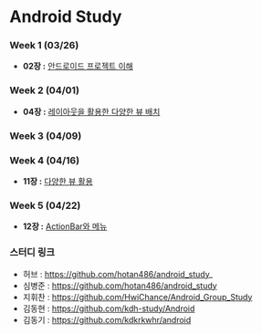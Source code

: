# Android Study

### Week 1 (03/26)
- **02장 :** [안드로이드 프로젝트 이해](https://github.com/kdh-study/Android/blob/master/Chapter02.md)

### Week 2 (04/01)
- **04장 :** [레이아웃을 활용한 다양한 뷰 배치](https://github.com/kdh-study/Android/blob/master/Chapter04.md)

### Week 3 (04/09)

### Week 4 (04/16)
- **11장 :** [다양한 뷰 활용](https://github.com/kdh-study/Android/blob/master/Chapter11.md)

### Week 5 (04/22)
- **12장 :** [ActionBar와 메뉴](https://github.com/kdh-study/Android/blob/master/Chapter12.md)

### 스터디 링크 
- 허브   : https://github.com/hotan486/android_study_
- 심병준 : https://github.com/hotan486/android_study
- 지휘찬 : https://github.com/HwiChance/Android_Group_Study
- 김동현 : https://github.com/kdh-study/Android
- 김동기 : https://github.com/kdkrkwhr/android

